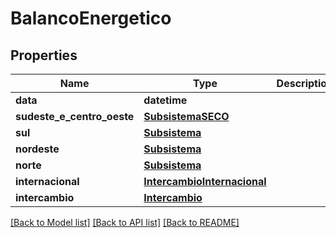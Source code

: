 # BalancoEnergetico

## Properties
Name | Type | Description | Notes
------------ | ------------- | ------------- | -------------
**data** | **datetime** |  | [optional] 
**sudeste_e_centro_oeste** | [**SubsistemaSECO**](SubsistemaSECO.md) |  | [optional] 
**sul** | [**Subsistema**](Subsistema.md) |  | [optional] 
**nordeste** | [**Subsistema**](Subsistema.md) |  | [optional] 
**norte** | [**Subsistema**](Subsistema.md) |  | [optional] 
**internacional** | [**IntercambioInternacional**](IntercambioInternacional.md) |  | [optional] 
**intercambio** | [**Intercambio**](Intercambio.md) |  | [optional] 

[[Back to Model list]](../README.md#documentation-for-models) [[Back to API list]](../README.md#documentation-for-api-endpoints) [[Back to README]](../README.md)

